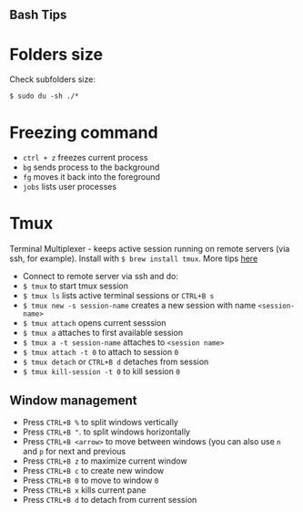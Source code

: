Bash Tips
-------------

# Folders size

Check subfolders size:

`$ sudo du -sh ./* `

# Freezing command

- `ctrl + z` freezes current process
- `bg` sends process to the background
- `fg` moves it back into the foreground
- `jobs` lists user processes

# Tmux

Terminal Multiplexer - keeps active session running on remote servers (via ssh, for example).
Install with `$ brew install tmux`.
More tips [here](https://danielmiessler.com/study/tmux/)

- Connect to remote server via ssh and do:
- `$ tmux` to start tmux session
- `$ tmux ls` lists active terminal sessions or `CTRL+B s`
- `$ tmux new -s session-name` creates a new session with name `<session-name>`
- `$ tmux attach` opens current sesssion
- `$ tmux a` attaches to first available session
- `$ tmux a -t session-name` attaches to `<session name>`
- `$ tmux attach -t 0` to attach to session `0`
- `$ tmux detach` or `CTRL+B d` detaches from session
- `$ tmux kill-session -t 0` to kill session `0`

## Window management

- Press `CTRL+B %` to split windows vertically
- Press `CTRL+B "`. to split windows horizontally
- Press `CTRL+B <arrow>` to move between windows (you can also use `n` and `p` for next and previous
- Press `CTRL+B z` to maximize current window
- Press `CTRL+B c` to create new window
- Press `CTRL+B 0` to move to window `0`
- Press `CTRL+B x` kills current pane
- Press `CTRL+B d` to detach from current session
